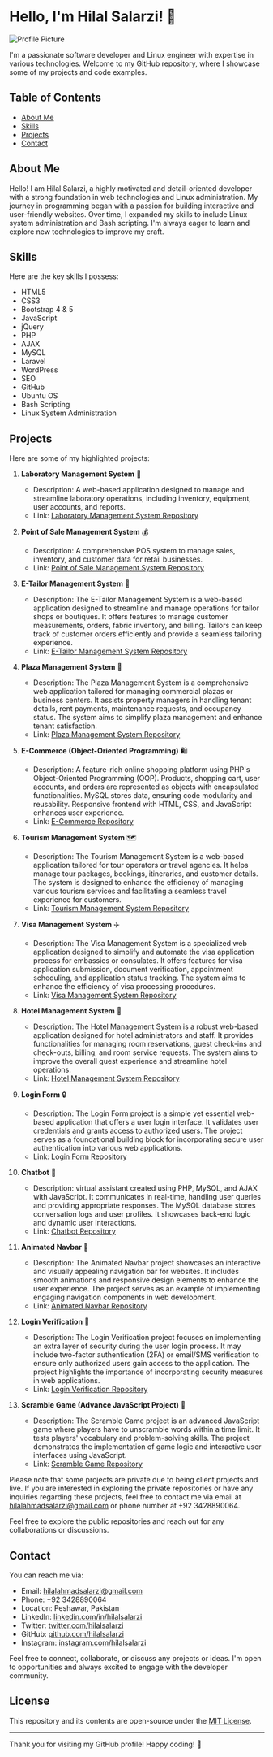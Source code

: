 # Hello, I'm Hilal Salarzi! 👋

![Profile Picture](profile_picture.jpg) <!-- You can add your profile picture here -->

I'm a passionate software developer and Linux engineer with expertise in various technologies. Welcome to my GitHub repository, where I showcase some of my projects and code examples.

## Table of Contents

- [About Me](#about-me)
- [Skills](#skills)
- [Projects](#projects)
- [Contact](#contact)

## About Me

Hello! I am Hilal Salarzi, a highly motivated and detail-oriented developer with a strong foundation in web technologies and Linux administration. My journey in programming began with a passion for building interactive and user-friendly websites. Over time, I expanded my skills to include Linux system administration and Bash scripting. I'm always eager to learn and explore new technologies to improve my craft.

## Skills

Here are the key skills I possess:

- HTML5
- CSS3
- Bootstrap 4 & 5
- JavaScript
- jQuery
- PHP
- AJAX
- MySQL
- Laravel
- WordPress
- SEO
- GitHub
- Ubuntu OS
- Bash Scripting
- Linux System Administration

## Projects

Here are some of my highlighted projects:

1. **Laboratory Management System** 💼
   - Description: A web-based application designed to manage and streamline laboratory operations, including inventory, equipment, user accounts, and reports.
   - Link: [Laboratory Management System Repository](https://github.com/hilalsalarzi/full_updated_lab)

2. **Point of Sale Management System** 💰
   - Description: A comprehensive POS system to manage sales, inventory, and customer data for retail businesses.
   - Link: [Point of Sale Management System Repository](https://github.com/hilalsalarzi/pos)

3. **E-Tailor Management System** 👕
   - Description: The E-Tailor Management System is a web-based application designed to streamline and manage operations for tailor shops or boutiques. It offers features to manage customer measurements, orders, fabric inventory, and billing. Tailors can keep track of customer orders efficiently and provide a seamless tailoring experience.
   - Link: [E-Tailor Management System Repository](https://github.com/hilalsalarzi/tailor)

4. **Plaza Management System** 🏢
   - Description: The Plaza Management System is a comprehensive web application tailored for managing commercial plazas or business centers. It assists property managers in handling tenant details, rent payments, maintenance requests, and occupancy status. The system aims to simplify plaza management and enhance tenant satisfaction.
   - Link: [Plaza Management System Repository](https://github.com/hilalsalarzi/plaza)

5. **E-Commerce (Object-Oriented Programming)** 🛍️
   - Description: A feature-rich online shopping platform using PHP's Object-Oriented Programming (OOP). Products, shopping cart, user accounts, and orders are represented as objects with encapsulated functionalities. MySQL stores data, ensuring code modularity and reusability. Responsive frontend with HTML, CSS, and JavaScript enhances user experience.
   - Link: [E-Commerce Repository](https://github.com/hilalsalarzi/E-commerce)

6. **Tourism Management System** 🗺️
   - Description: The Tourism Management System is a web-based application tailored for tour operators or travel agencies. It helps manage tour packages, bookings, itineraries, and customer details. The system is designed to enhance the efficiency of managing various tourism services and facilitating a seamless travel experience for customers.
   - Link: [Tourism Management System Repository](https://github.com/hilalsalarzi/picnic_spot)

7. **Visa Management System** ✈️
   - Description: The Visa Management System is a specialized web application designed to simplify and automate the visa application process for embassies or consulates. It offers features for visa application submission, document verification, appointment scheduling, and application status tracking. The system aims to enhance the efficiency of visa processing procedures.
   - Link: [Visa Management System Repository](https://github.com/hilalsalarzi/visa)

8. **Hotel Management System** 🏨
   - Description: The Hotel Management System is a robust web-based application designed for hotel administrators and staff. It provides functionalities for managing room reservations, guest check-ins and check-outs, billing, and room service requests. The system aims to improve the overall guest experience and streamline hotel operations.
   - Link: [Hotel Management System Repository]()

9. **Login Form** 🔒
   - Description: The Login Form project is a simple yet essential web-based application that offers a user login interface. It validates user credentials and grants access to authorized users. The project serves as a foundational building block for incorporating secure user authentication into various web applications.
   - Link: [Login Form Repository](https://github.com/hilalsalarzi/login_form)

10. **Chatbot** 🤖
    - Description:  virtual assistant created using PHP, MySQL, and AJAX with JavaScript. It communicates in real-time, handling user queries and providing appropriate responses. The MySQL database stores conversation logs and user profiles. It showcases back-end logic and dynamic user interactions.
    - Link: [Chatbot Repository](https://github.com/hilalsalarzi/chatbot)

11. **Animated Navbar** 🚀
    - Description: The Animated Navbar project showcases an interactive and visually appealing navigation bar for websites. It includes smooth animations and responsive design elements to enhance the user experience. The project serves as an example of implementing engaging navigation components in web development.
    - Link: [Animated Navbar Repository](https://github.com/hilalsalarzi/animated_navbar)

12. **Login Verification** 🔐
    - Description:  The Login Verification project focuses on implementing an extra layer of security during the user login process. It may include two-factor authentication (2FA) or email/SMS verification to ensure only authorized users gain access to the application. The project highlights the importance of incorporating security measures in web applications.
    - Link: [Login Verification Repository](https://github.com/hilalsalarzi/tailor)

13. **Scramble Game (Advance JavaScript Project)** 🎲
    - Description: The Scramble Game project is an advanced JavaScript game where players have to unscramble words within a time limit. It tests players' vocabulary and problem-solving skills. The project demonstrates the implementation of game logic and interactive user interfaces using JavaScript.
    - Link: [Scramble Game Repository](https://github.com/hilalsalarzi/Scramble-Game-Advance-Javascript-Project)

Please note that some projects are private due to being client projects and live. If you are interested in exploring the private repositories or have any inquiries regarding these projects, feel free to contact me via email at hilalahmadsalarzi@gmail.com or phone number at +92 3428890064.

Feel free to explore the public repositories and reach out for any collaborations or discussions.


## Contact

You can reach me via:

- Email: hilalahmadsalarzi@gmail.com
- Phone: +92 3428890064
- Location: Peshawar, Pakistan
- LinkedIn: [linkedin.com/in/hilalsalarzi](https://www.linkedin.com/in/hilalsalarzi)
- Twitter: [twitter.com/hilalsalarzi](https://twitter.com/hilalsalarzi)
- GitHub: [github.com/hilalsalarzi](https://github.com/hilalsalarzi)
- Instagram: [instagram.com/hilalsalarzi](https://www.instagram.com/hilalsalarzi/)

Feel free to connect, collaborate, or discuss any projects or ideas. I'm open to opportunities and always excited to engage with the developer community.

## License

This repository and its contents are open-source under the [MIT License](LICENSE).

---

Thank you for visiting my GitHub profile! Happy coding! 🚀
